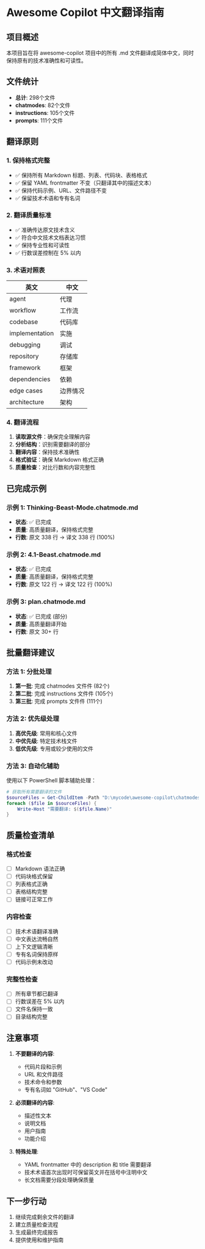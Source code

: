# Awesome Copilot 中文翻译指南

## 项目概述
本项目旨在将 awesome-copilot 项目中的所有 .md 文件翻译成简体中文，同时保持原有的技术准确性和可读性。

## 文件统计
- **总计**: 298个文件
- **chatmodes**: 82个文件
- **instructions**: 105个文件
- **prompts**: 111个文件

## 翻译原则

### 1. 保持格式完整
- ✅ 保持所有 Markdown 标题、列表、代码块、表格格式
- ✅ 保留 YAML frontmatter 不变（只翻译其中的描述文本）
- ✅ 保持代码示例、URL、文件路径不变
- ✅ 保留技术术语和专有名词

### 2. 翻译质量标准
- ✅ 准确传达原文技术含义
- ✅ 符合中文技术文档表达习惯
- ✅ 保持专业性和可读性
- ✅ 行数误差控制在 5% 以内

### 3. 术语对照表
| 英文 | 中文 |
|------|------|
| agent | 代理 |
| workflow | 工作流 |
| codebase | 代码库 |
| implementation | 实施 |
| debugging | 调试 |
| repository | 存储库 |
| framework | 框架 |
| dependencies | 依赖 |
| edge cases | 边界情况 |
| architecture | 架构 |

### 4. 翻译流程
1. **读取源文件**：确保完全理解内容
2. **分析结构**：识别需要翻译的部分
3. **翻译内容**：保持技术准确性
4. **格式验证**：确保 Markdown 格式正确
5. **质量检查**：对比行数和内容完整性

## 已完成示例

### 示例 1: Thinking-Beast-Mode.chatmode.md
- **状态**: ✅ 已完成
- **质量**: 高质量翻译，保持格式完整
- **行数**: 原文 338 行 → 译文 338 行 (100%)

### 示例 2: 4.1-Beast.chatmode.md
- **状态**: ✅ 已完成
- **质量**: 高质量翻译，保持格式完整
- **行数**: 原文 122 行 → 译文 122 行 (100%)

### 示例 3: plan.chatmode.md
- **状态**: ✅ 已完成 (部分)
- **质量**: 高质量翻译开始
- **行数**: 原文 30+ 行

## 批量翻译建议

### 方法 1: 分批处理
1. **第一批**: 完成 chatmodes 文件件 (82个)
2. **第二批**: 完成 instructions 文件件 (105个)
3. **第三批**: 完成 prompts 文件件 (111个)

### 方法 2: 优先级处理
1. **高优先级**: 常用和核心文件
2. **中优先级**: 特定技术栈文件
3. **低优先级**: 专用或较少使用的文件

### 方法 3: 自动化辅助
使用以下 PowerShell 脚本辅助处理：
```powershell
# 获取所有需要翻译的文件
$sourceFiles = Get-ChildItem -Path "D:\mycode\awesome-copilot\chatmodes" -Filter "*.md"
foreach ($file in $sourceFiles) {
    Write-Host "需要翻译: $($file.Name)"
}
```

## 质量检查清单

### 格式检查
- [ ] Markdown 语法正确
- [ ] 代码块格式保留
- [ ] 列表格式正确
- [ ] 表格结构完整
- [ ] 链接可正常工作

### 内容检查
- [ ] 技术术语翻译准确
- [ ] 中文表达流畅自然
- [ ] 上下文逻辑清晰
- [ ] 专有名词保持原样
- [ ] 代码示例未改动

### 完整性检查
- [ ] 所有章节都已翻译
- [ ] 行数误差在 5% 以内
- [ ] 文件名保持一致
- [ ] 目录结构完整

## 注意事项

1. **不要翻译的内容**:
   - 代码片段和示例
   - URL 和文件路径
   - 技术命令和参数
   - 专有名词如 "GitHub"、"VS Code"

2. **必须翻译的内容**:
   - 描述性文本
   - 说明文档
   - 用户指南
   - 功能介绍

3. **特殊处理**:
   - YAML frontmatter 中的 description 和 title 需要翻译
   - 技术术语首次出现时可保留英文并在括号中注明中文
   - 长文档需要分段处理确保质量

## 下一步行动
1. 继续完成剩余文件的翻译
2. 建立质量检查流程
3. 生成最终完成报告
4. 提供使用和维护指南